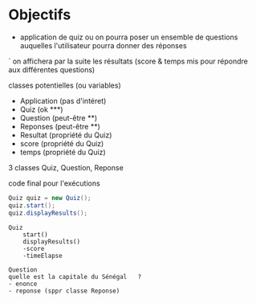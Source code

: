# Objectifs

- application de quiz ou on pourra poser un ensemble de questions
  auquelles l'utilisateur pourra donner des réponses
  
` on affichera par la suite les résultats (score & temps mis 
  pour répondre aux différentes questions)
  
  classes potentielles (ou variables)
  
  - Application (pas d'intéret)
  - Quiz (ok ***)
  - Question (peut-être **) 
  - Reponses (peut-être **) 
  - Resultat (propriété du Quiz)
  - score	 (propriété du Quiz)
  - temps 	 (propriété du Quiz)
  
  3 classes Quiz, Question, Reponse
  
  code final pour l'exécutions
  
  ````java
  Quiz quiz = new Quiz();
  quiz.start();
  quiz.displayResults();
  ````
  
  	Quiz
  		start()
  		displayResults()
  		-score
  		-timeElapse
  	
  	Question	
  	quelle est la capitale du Sénégal	?
  	- enonce
  	- reponse (sppr classe Reponse)
  	
  	